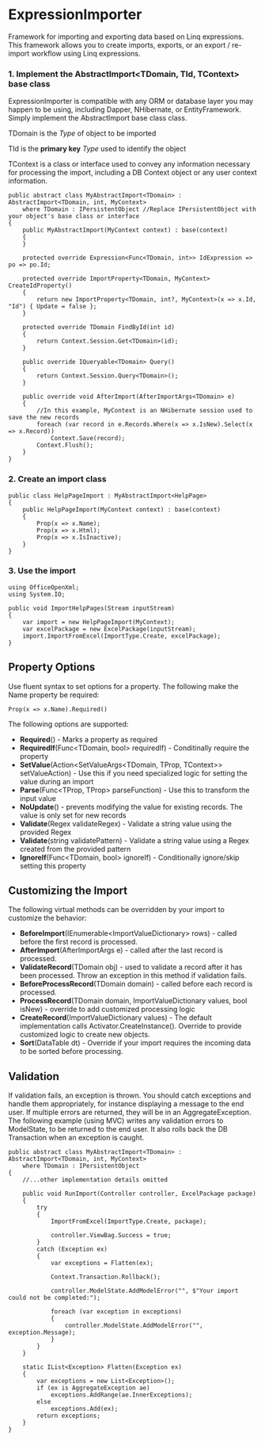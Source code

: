 # ExpressionImporter
Framework for importing and exporting data based on Linq expressions. 
This framework allows you to create imports, exports, or an export / re-import workflow using Linq expressions.

### 1. Implement the AbstractImport<TDomain, TId, TContext> base class
ExpressionImporter is compatible with any ORM or database layer you may happen to be using, including Dapper, NHibernate, or EntityFramework. Simply implement the AbstractImport base class class.

TDomain is the *Type* of object to be imported

TId is the **primary key** *Type* used to identify the object

TContext is a class or interface used to convey any information necessary for processing the import, including a DB Context object or any user context information.

    public abstract class MyAbstractImport<TDomain> : AbstractImport<TDomain, int, MyContext>
        where TDomain : IPersistentObject //Replace IPersistentObject with your object's base class or interface
    {
        public MyAbstractImport(MyContext context) : base(context)
        {
        }

        protected override Expression<Func<TDomain, int>> IdExpression => po => po.Id;

        protected override ImportProperty<TDomain, MyContext> CreateIdProperty()
        {
            return new ImportProperty<TDomain, int?, MyContext>(x => x.Id, "Id") { Update = false };
        }

        protected override TDomain FindById(int id)
        {
            return Context.Session.Get<TDomain>(id);
        }

        public override IQueryable<TDomain> Query()
        {
            return Context.Session.Query<TDomain>();
        }

        public override void AfterImport(AfterImportArgs<TDomain> e)
        {
            //In this example, MyContext is an NHibernate session used to save the new records
            foreach (var record in e.Records.Where(x => x.IsNew).Select(x => x.Record))
                Context.Save(record);
            Context.Flush();
        }
    }
    
### 2. Create an import class
    public class HelpPageImport : MyAbstractImport<HelpPage>
    {
        public HelpPageImport(MyContext context) : base(context)
        {
            Prop(x => x.Name);
            Prop(x => x.Html);
            Prop(x => x.IsInactive);
        }
    }
    
### 3. Use the import
    using OfficeOpenXml;
    using System.IO;
    
    public void ImportHelpPages(Stream inputStream)
    {
        var import = new HelpPageImport(MyContext);
        var excelPackage = new ExcelPackage(inputStream);
        import.ImportFromExcel(ImportType.Create, excelPackage);
    }

## Property Options
Use fluent syntax to set options for a property. The following make the Name property be required:

    Prop(x => x.Name).Required()

The following options are supported:
 - **Required**() - Marks a property as required
 - **RequiredIf**(Func<TDomain, bool> requiredIf) - Conditinally require the property
 - **SetValue**(Action<SetValueArgs<TDomain, TProp, TContext>> setValueAction) - Use this if you need specialized logic for setting the value during an import
 - **Parse**(Func<TProp, TProp> parseFunction) - Use this to transform the input value
 - **NoUpdate**() - prevents modifying the value for existing records. The value is only set for new records
 - **Validate**(Regex validateRegex) - Validate a string value using the provided Regex
 - **Validate**(string validatePattern) - Validate a string value using a Regex created from the provided pattern
 - **IgnoreIf**(Func<TDomain, bool> ignoreIf) - Conditionally ignore/skip setting this property
 
## Customizing the Import

The following virtual methods can be overridden by your import to customize the behavior:
- **BeforeImport**(IEnumerable<ImportValueDictionary<TDomain>> rows) - called before the first record is processed.
- **AfterImport**(AfterImportArgs<TDomain> e) - called after the last record is processed.
- **ValidateRecord**(TDomain obj) - used to validate a record after it has been processed. Throw an exception in this method if validation fails.
- **BeforeProcessRecord**(TDomain domain) - called before each record is processed.
- **ProcessRecord**(TDomain domain, ImportValueDictionary<TDomain> values, bool isNew) - override to add customized processing logic
- **CreateRecord**(ImportValueDictionary<TDomain> values) - The default implementation calls Activator.CreateInstance<TDomain>(). Override to provide customized logic to create new objects.
- **Sort**(DataTable dt) - Override if your import requires the incoming data to be sorted before processing.

## Validation

If validation fails, an exception is thrown. You should catch exceptions and handle them appropriately, for instance displaying a message to the end user. If multiple errors are returned, they will be in an AggregateException. The following example (using MVC) writes any validation errors to ModelState, to be returned to the end user. It also rolls back the DB Transaction when an exception is caught.

    public abstract class MyAbstractImport<TDomain> : AbstractImport<TDomain, int, MyContext>
        where TDomain : IPersistentObject 
    {
        //...other implementation details omitted
    
        public void RunImport(Controller controller, ExcelPackage package)
        {
            try
            {
                ImportFromExcel(ImportType.Create, package);

                controller.ViewBag.Success = true;
            }
            catch (Exception ex)
            {
                var exceptions = Flatten(ex);

                Context.Transaction.Rollback();

                controller.ModelState.AddModelError("", $"Your import could not be completed:");

                foreach (var exception in exceptions)
                {
                    controller.ModelState.AddModelError("", exception.Message);
                }
            }
        }

        static IList<Exception> Flatten(Exception ex)
        {
            var exceptions = new List<Exception>();
            if (ex is AggregateException ae)
                exceptions.AddRange(ae.InnerExceptions);
            else
                exceptions.Add(ex);
            return exceptions;
        }
    }

